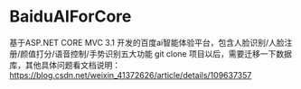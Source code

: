 # BaiduAIForCore
基于ASP.NET CORE MVC 3.1 开发的百度ai智能体验平台，包含人脸识别/人脸注册/颜值打分/语音控制/手势识别五大功能
git clone 项目以后，需要迁移一下数据库，其他具体问题看文档说明：https://blog.csdn.net/weixin_41372626/article/details/109637357
